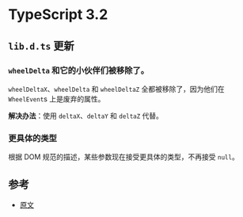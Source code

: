 # TypeScript 3.2

## `lib.d.ts` 更新

### `wheelDelta` 和它的小伙伴们被移除了。

`wheelDeltaX`、`wheelDelta` 和 `wheelDeltaZ` 全都被移除了，因为他们在 `WheelEvent`s 上是废弃的属性。

**解决办法**：使用 `deltaX`、`deltaY` 和 `deltaZ` 代替。

### 更具体的类型

根据 DOM 规范的描述，某些参数现在接受更具体的类型，不再接受 `null`。

## 参考

* [原文](https://github.com/Microsoft/TypeScript-wiki/blob/master/Breaking-Changes.md#typescript-32)

